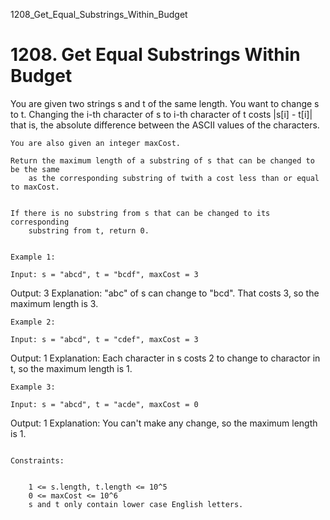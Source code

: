 1208_Get_Equal_Substrings_Within_Budget
# 1208. Get Equal Substrings Within Budget

You are given two strings s and t of the same length. You want to
        change s to t. Changing the i-th character of
        s to i-th character of t costs |s[i] -
            t[i]| that is, the absolute difference between the ASCII values of the
        characters.

    You are also given an integer maxCost.

    Return the maximum length of a substring of s that can be changed to be the same
        as the corresponding substring of twith a cost less than or equal to maxCost.
    

    If there is no substring from s that can be changed to its corresponding
        substring from t, return 0.

     
    Example 1:

    Input: s = "abcd", t = "bcdf", maxCost = 3
Output: 3
Explanation: "abc" of s can change to "bcd". That costs 3, so the maximum length is 3.

    Example 2:

    Input: s = "abcd", t = "cdef", maxCost = 3
Output: 1
Explanation: Each character in s costs 2 to change to charactor in t, so the maximum length is 1.

    Example 3:

    Input: s = "abcd", t = "acde", maxCost = 0
Output: 1
Explanation: You can't make any change, so the maximum length is 1.

     
    Constraints:

    
        1 <= s.length, t.length <= 10^5
        0 <= maxCost <= 10^6
        s and t only contain lower case English letters.